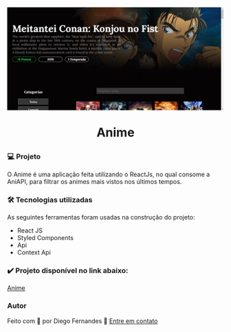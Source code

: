 <h1 align="center">
    <img src='https://raw.githubusercontent.com/Diego-1D/anime/main/src/git/image.png' width="900"/>
    <p>Anime</p>
</h1>

### 💻 Projeto
O Anime é uma aplicação feita utilizando o ReactJs, no qual consome a AniAPI, para filtrar os animes mais vistos nos últimos tempos.

### 🛠 Tecnologias utilizadas

As seguintes ferramentas foram usadas na construção do projeto:

- React JS
- Styled Components
- Api
- Context Api

### ✔️ Projeto disponível no link abaixo:
[Anime](https://diego-1d.github.io/anime/)

### Autor
Feito com 💚 por Diego Fernandes 👋 [Entre em contato](https://www.linkedin.com/in/diego-fernandes-dev)
